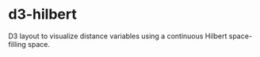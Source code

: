 # d3-hilbert
D3 layout to visualize distance variables using a continuous Hilbert space-filling space.
